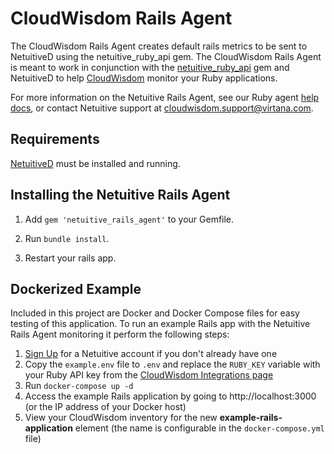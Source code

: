 CloudWisdom Rails Agent
======================

The CloudWisdom Rails Agent creates default rails metrics to be sent to NetuitiveD using the netuitive_ruby_api gem. The CloudWisdom Rails Agent is meant to work in conjunction with the [netuitive_ruby_api](https://rubygems.org/gems/netuitive_ruby_api) gem and NetuitiveD to help [CloudWisdom](https://www.virtana.com/products/cloudwisdom/) monitor your Ruby applications.

For more information on the Netuitive Rails Agent, see our Ruby agent [help docs](https://docs.virtana.com/en/ruby-agent.html), or contact Netuitive support at [cloudwisdom.support@virtana.com](mailto:cloudwisdom.support@virtana.com).

Requirements
-------------

[NetuitiveD](https://github.com/Netuitive/netuitived) must be installed and running.

Installing the Netuitive Rails Agent
-------------------------------------

1. Add `gem 'netuitive_rails_agent'` to your Gemfile.

2. Run `bundle install`.

3. Restart your rails app.

## Dockerized Example

Included in this project are Docker and Docker Compose files for easy testing of this application. To run an example Rails app with the Netuitive Rails Agent monitoring it perform the following steps:

1. [Sign Up](https://try.cloudwisdom.virtana.com/) for a Netuitive account if you don't already have one
1. Copy the `example.env` file to `.env` and replace the `RUBY_KEY` variable with your Ruby API key from the [CloudWisdom Integrations page](https://try.cloudwisdom.virtana.com/)
1. Run `docker-compose up -d`
1. Access the example Rails application by going to http://localhost:3000 (or the IP address of your Docker host)
1. View your CloudWisdom inventory for the new **example-rails-application** element (the name is configurable in the `docker-compose.yml` file)

